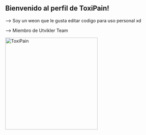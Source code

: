 ## Bienvenido al perfil de ToxiPain!
--> Soy un weon que le gusta editar codigo para uso personal xd

--> Miembro de Utvikler Team

<img src="https://github-readme-stats.vercel.app/api/top-langs?username=ToxiPain&show_icons=true&locale=en&layout=compact&line_height=20&title_color=007BFF&icon_color=007BFF&text_color=D3D3D3&bg_color=0,000000,130F40" width="290" alt="ToxiPain"/>
